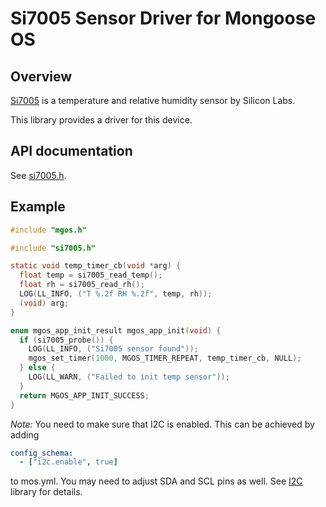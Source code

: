 # Si7005 Sensor Driver for Mongoose OS

## Overview

[Si7005](https://eu.mouser.com/new/Silicon-Laboratories/silabs-si7005/) is a temperature and relative humidity sensor by Silicon Labs.

This library provides a driver for this device.

## API documentation

See [si7005.h](include/si7005.h).

## Example


```c
#include "mgos.h"

#include "si7005.h"

static void temp_timer_cb(void *arg) {
  float temp = si7005_read_temp();
  float rh = si7005_read_rh();
  LOG(LL_INFO, ("T %.2f RH %.2f", temp, rh));
  (void) arg;
}

enum mgos_app_init_result mgos_app_init(void) {
  if (si7005_probe()) {
    LOG(LL_INFO, ("Si7005 sensor found"));
    mgos_set_timer(1000, MGOS_TIMER_REPEAT, temp_timer_cb, NULL);
  } else {
    LOG(LL_WARN, ("Failed to init temp sensor"));
  }
  return MGOS_APP_INIT_SUCCESS;
}
```

_Note:_ You need to make sure that I2C is enabled. This can be achieved by adding
```yaml
config_schema:
  - ["i2c.enable", true]
```
to mos.yml. You may need to adjust SDA and SCL pins as well.
See [I2C](https://github.com/mongoose-os-libs/i2c) library for details.
